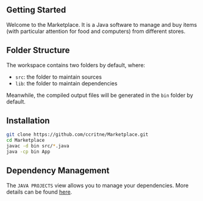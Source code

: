 ## Getting Started

Welcome to the Marketplace. It is a Java software to manage and buy items (with particular attention for food and computers) from different stores. 

## Folder Structure

The workspace contains two folders by default, where:

- `src`: the folder to maintain sources
- `lib`: the folder to maintain dependencies

Meanwhile, the compiled output files will be generated in the `bin` folder by default.

## Installation

```bash
git clone https://github.com/ccritne/Marketplace.git
cd Marketplace
javac -d bin src/*.java
java -cp bin App

```

## Dependency Management

The `JAVA PROJECTS` view allows you to manage your dependencies. More details can be found [here](https://github.com/microsoft/vscode-java-dependency#manage-dependencies).